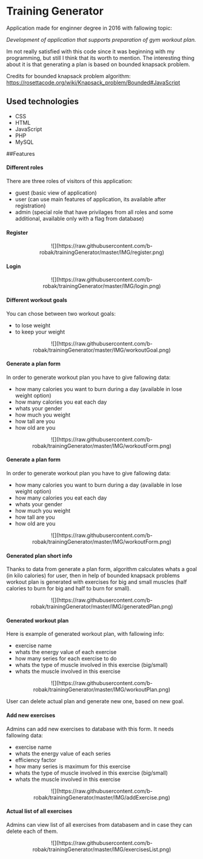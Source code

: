 # Training Generator
Application made for enginner degree in 2016 with fallowing topic: 

*Development of application that supports preparation of gym workout plan.*

Im not really satisfied  with this code since it was beginning with my programming, but still I think that its worth to mention. The interesting thing about it is that generating a plan is based on bounded knapsack problem.

Credits for bounded knapsack problem algorithm:
https://rosettacode.org/wiki/Knapsack_problem/Bounded#JavaScript

## Used technologies
- CSS
- HTML
- JavaScript
- PHP
- MySQL

##Features

#### Different roles

There are three roles of visitors of this application:
- guest (basic view of application)
- user (can use main features of application, its available after registration)
- admin (special role that have privilages from all roles and some additional, available only with a flag from database)


#### Register
<p align="center">
![](https://raw.githubusercontent.com/b-robak/trainingGenerator/master/IMG/register.png)
</p>


#### Login
<p align="center">
![](https://raw.githubusercontent.com/b-robak/trainingGenerator/master/IMG/login.png)
</p>


#### Different workout goals

You can chose between two workout goals:
- to lose weight
- to keep your weight


<p align="center">
![](https://raw.githubusercontent.com/b-robak/trainingGenerator/master/IMG/workoutGoal.png)
</p>


#### Generate a plan form

In order to generate workout plan you have to give fallowing data:
- how many calories you want to burn during a day (available in lose weight option)
- how many calories you eat each day
- whats your gender
- how much you weight
- how tall are you
- how old are you


<p align="center">
![](https://raw.githubusercontent.com/b-robak/trainingGenerator/master/IMG/workoutForm.png)
</p>


#### Generate a plan form

In order to generate workout plan you have to give fallowing data:
- how many calories you want to burn during a day (available in lose weight option)
- how many calories you eat each day
- whats your gender
- how much you weight
- how tall are you
- how old are you


<p align="center">
![](https://raw.githubusercontent.com/b-robak/trainingGenerator/master/IMG/workoutForm.png)
</p>


#### Generated plan short info

Thanks to data from generate a plan form, algorithm calculates whats a goal (in kilo calories) for user, then in help of bounded knapsack problems workout plan is generated with exercises for big and small muscles (half calories to burn for big and half to burn for small).

<p align="center">
![](https://raw.githubusercontent.com/b-robak/trainingGenerator/master/IMG/generatedPlan.png)
</p>


#### Generated workout plan

Here is example of generated workout plan, with fallowing info:
- exercise name
- whats the energy value of each exercise
- how many series for each exercise to do
- whats the type of muscle involved in this exercise (big/small)
- whats the muscle involved in this exercise

<p align="center">
![](https://raw.githubusercontent.com/b-robak/trainingGenerator/master/IMG/workoutPlan.png)
</p>

User can delete actual plan and generate new one, based on new goal.


#### Add new exercises

Admins can add new exercises to database with this form. It needs fallowing data:

- exercise name
- whats the energy value of each series
- efficiency factor 
- how many series is maximum for this exercise
- whats the type of muscle involved in this exercise (big/small)
- whats the muscle involved in this exercise

<p align="center">
![](https://raw.githubusercontent.com/b-robak/trainingGenerator/master/IMG/addExercise.png)
</p>


#### Actual list of all exercises

Admins can view list of all exercises from databasem and in case they can delete each of them.

<p align="center">
![](https://raw.githubusercontent.com/b-robak/trainingGenerator/master/IMG/exercisesList.png)
</p>

